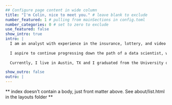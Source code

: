 ```yaml
---
## Configure page content in wide column
title: "I'm Colin, nice to meet you." # leave blank to exclude
number_featured: 1 # pulling from mainSections in config.toml
number_categories: 0 # set to zero to exclude
use_featured: false
show_intro: true
intro: |
  I am an analyst with experience in the insurance, lottery, and video game industries. I have always loved using data as a tool for providing insights and I am lucky to have been able to follow a career path that lets me do that every day.
  
  I aspire to continue progressing down the path of a data scientist, with the goal that this blog will allow me to demonstrate skills that I learn through pet projects with the focus on applying statistical concepts to real-world data problems. I am an avid learner of R, and specifically enjoy to dive into the Tidyverse packages.
  
  Currently, I live in Austin, TX and I graduated from the University of Kansas - Rock Chalk. In my free time, I really enjoy trying new coffees, watching Formula One - and most other sports - on the weekends, and just generally finding any impulsive adventure that I can go on.

show_outro: false
outro: |
---
```


** index doesn't contain a body, just front matter above.
See about/list.html in the layouts folder **